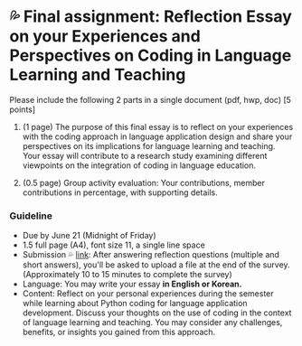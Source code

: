 # 💦 Final assignment: Reflection Essay on your Experiences and Perspectives on Coding in Language Learning and Teaching

Please include the following 2 parts in a single document (pdf, hwp, doc) [5 points]

1. (1 page) The purpose of this final essay is to reflect on your experiences with the coding approach in language application design and share your perspectives on its implications for language learning and teaching. Your essay will contribute to a research study examining different viewpoints on the integration of coding in language education.

2. (0.5 page) Group activity evaluation: Your contributions, member contributions in percentage, with supporting details.

### Guideline

+ Due by June 21 (Midnight of Friday)
+ 1.5 full page (A4), font size 11, a single line space
+ Submission 💦 [link](https://forms.gle/XsgJjek7ucQMwBTt6): After answering reflection questions (multiple and short answers), you'll be asked to upload a file at the end of the survey. (Approximately 10 to 15 minutes to complete the survey)
+ Language: You may write your essay **in English or Korean.**
+ Content: Reflect on your personal experiences during the semester while learning about Python coding for language application development. Discuss your thoughts on the use of coding in the context of language learning and teaching. You may consider any challenges, benefits, or insights you gained from this approach.
